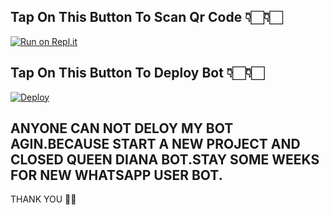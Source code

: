 ## Tap On This Button To Scan Qr Code 👇🏻👇🏻

[![Run on Repl.it](https://repl.it/badge/github/quiec/whatsAlfa)](https://replit.com/@kavishkaya/Queen-Diana-MD?v=1?outputonly=1&lite=1)



## Tap On This Button To Deploy Bot 👇🏻👇🏻

[![Deploy](https://www.herokucdn.com/deploy/button.svg)](https://heroku.com/deploy?template=https://github.com/kavishkaya/Queen-Diana)
     
## ANYONE CAN NOT DELOY MY BOT AGIN.BECAUSE START A NEW PROJECT AND CLOSED QUEEN DIANA BOT.STAY SOME WEEKS FOR NEW WHATSAPP USER BOT.
THANK YOU 🤗😪
